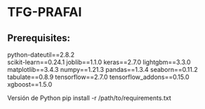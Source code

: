 # TFG-PRAFAI



## Prerequisites:

python-dateutil==2.8.2\
scikit-learn==0.24.1
joblib==1.1.0
keras==2.7.0
lightgbm==3.3.0
matplotlib==3.4.3
numpy==1.21.3
pandas==1.3.4
seaborn==0.11.2
tabulate==0.8.9
tensorflow==2.7.0
tensorflow_addons==0.15.0
xgboost==1.5.0



Versión de Python
pip install -r /path/to/requirements.txt
